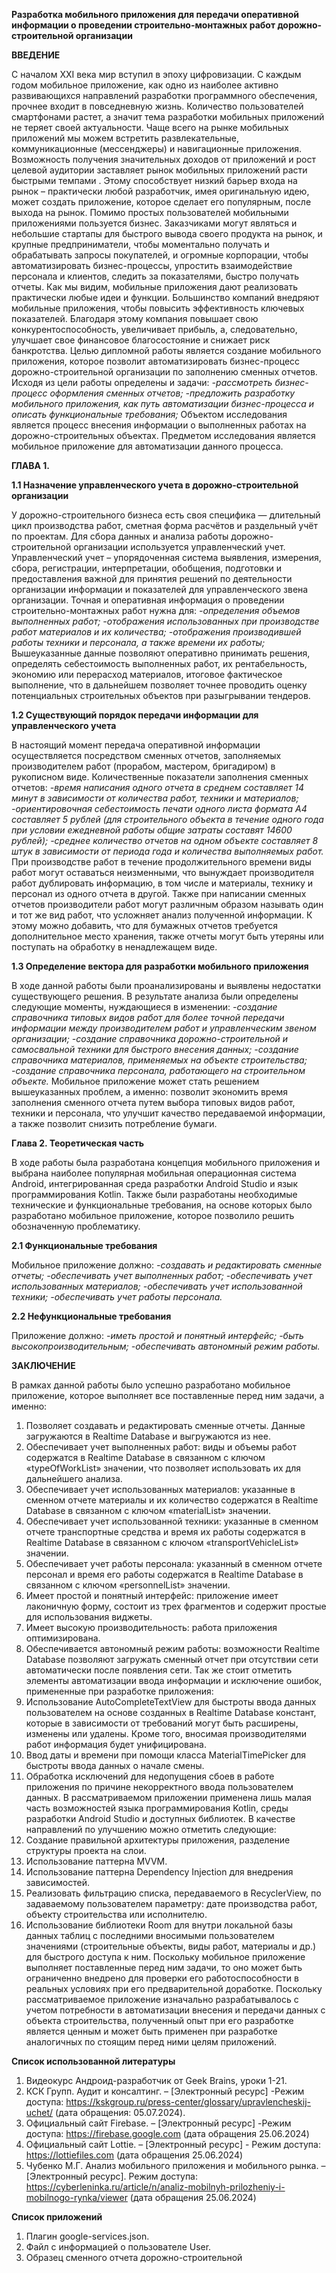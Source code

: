 **Разработка мобильного приложения для передачи оперативной информации о проведении строительно-монтажных работ дорожно-строительной организации**

**ВВЕДЕНИЕ**

С началом XXI века мир вступил в эпоху цифровизации. 
С каждым годом мобильное приложение, как одно из наиболее активно развивающихся направлений разработки программного обеспечения, прочнее входит в повседневную жизнь. Количество пользователей смартфонами растет, а значит тема разработки мобильных приложений не теряет своей актуальности.
Чаще всего на рынке мобильных приложений мы можем встретить развлекательные, коммуникационные (мессенджеры) и навигационные приложения. Возможность получения значительных доходов от приложений и рост целевой аудитории заставляет рынок мобильных приложений расти быстрыми темпами . Этому способствует низкий барьер входа на рынок – практически любой разработчик, имея оригинальную идею, может создать приложение, которое сделает его популярным, после выхода на рынок. 
Помимо простых пользователей мобильными приложениями пользуется бизнес. Заказчиками могут являться и небольшие стартапы для быстрого вывода своего продукта на рынок, и крупные предприниматели, чтобы моментально получать и обрабатывать запросы покупателей, и огромные корпорации, чтобы автоматизировать бизнес-процессы, упростить взаимодействие персонала и клиентов, следить за показателями, быстро получать отчеты. Как мы видим, мобильные приложения дают реализовать практически любые идеи и функции.
Большинство компаний внедряют мобильные приложения, чтобы повысить эффективность ключевых показателей. Благодаря этому компания повышает свою конкурентоспособность, увеличивает прибыль, а, следовательно, улучшает свое финансовое благосостояние и снижает риск банкротства. 
Целью дипломной работы является создание мобильного приложения, которое позволит автоматизировать бизнес-процесс дорожно-строительной организации по заполнению сменных отчетов.
Исходя из цели работы определены и задачи:
*-рассмотреть бизнес-процесс оформления сменных отчетов;*
*-предложить разработку мобильного приложения, как путь автоматизации бизнес-процесса и описать функциональные требования;*
Объектом исследования является процесс внесения информации о выполненных работах на дорожно-строительных объектах.
Предметом исследования является мобильное приложение для автоматизации данного процесса.

**ГЛАВА 1.**

**1.1 Назначение управленческого учета в дорожно-строительной организации**

У дорожно-строительного бизнеса есть своя специфика — длительный цикл производства работ, сметная форма расчётов и раздельный учёт по проектам. Для сбора данных и анализа работы дорожно-строительной организации используется управленческий учет. Управленческий учет – упорядоченная система выявления, измерения, сбора, регистрации, интерпретации, обобщения, подготовки и предоставления важной для принятия решений по деятельности организации информации и показателей для управленческого звена организации.
Точная и оперативная информация о проведении строительно-монтажных работ нужна для:
*-определения объемов выполненных работ;*
*-отображения использованных при производстве работ материалов и их количества;*
*-отображения производившей работы техники и персонала, а также времени их работы;*
Вышеуказанные данные позволяют оперативно принимать решения, определять себестоимость выполненных работ, их рентабельность, экономию или перерасход материалов, итоговое фактическое выполнение, что в дальнейшем позволяет точнее проводить оценку потенциальных строительных объектов при разыгрывании тендеров.

**1.2 Существующий порядок передачи информации для управленческого учета**

В настоящий момент передача оперативной информации осуществляется посредством сменных отчетов, заполняемых производителем работ (прорабом, мастером, бригадиром) в рукописном виде. 
Количественные показатели заполнения сменных отчетов:
*-время написания одного отчета в среднем составляет 14 минут в зависимости от количества работ, техники и материалов;*
*-ориентировочная себестоимость печати одного листа формата А4 составляет 5 рублей (для строительного объекта в течение одного года при условии ежедневной работы общие затраты составят 14600 рублей);*
*-среднее количество отчетов на одном объекте составляет 8 штук в зависимости от периода года и количества выполняемых работ.*
При производстве работ в течение продолжительного времени виды работ могут оставаться неизменными, что вынуждает производителя работ дублировать информацию, в том числе и материалы, технику и персонал из одного отчета в другой. Также при написании сменных отчетов производители работ могут различным образом называть один и тот же вид работ, что усложняет анализ полученной информации.
К этому можно добавить, что для бумажных отчетов требуется дополнительное место хранения, также отчеты могут быть утеряны или поступать на обработку в ненадлежащем виде. 

**1.3 Определение вектора для разработки мобильного приложения**

В ходе данной работы были проанализированы и выявлены недостатки существующего решения. В результате анализа были определены следующие моменты, нуждающиеся в изменении:
*-создание справочника типовых видов работ для более точной передачи информации между производителем работ и управленческим звеном организации;*
*-создание справочника дорожно-строительной и самосвальной техники для быстрого внесения данных;*
*-создание справочника материалов, применяемых на объекте строительства;*
*-создание справочника персонала, работающего на строительном объекте.*
Мобильное приложение может стать решением вышеуказанных проблем, а именно: позволит экономить время заполнения сменного отчета путем выбора типовых видов работ, техники и персонала, что улучшит качество передаваемой информации, а также позволит снизить потребление бумаги. 

**Глава 2. Теоретическая часть**

В ходе работы была разработана концепция мобильного приложения и выбрана наиболее популярная мобильная операционная система Android, интегрированная среда разработки Android Studio и язык программирования Kotlin. Также были разработаны необходимые технические и функциональные требования, на основе которых было разработано мобильное приложение, которое позволило решить обозначенную проблематику. 

**2.1 Функциональные требования**

Мобильное приложение должно:
*-создавать и редактировать сменные отчеты;*
*-обеспечивать учет выполненных работ;*
*-обеспечивать учет использованных материалов;*
*-обеспечивать учет использованной техники;*
*-обеспечивать учет работы персонала.*

**2.2 Нефункциональные требования**

Приложение должно:
*-иметь простой и понятный интерфейс;*
*-быть высокопроизводительным;*
*-обеспечивать автономный режим работы.*

**ЗАКЛЮЧЕНИЕ**

В рамках данной работы было успешно разработано мобильное приложение, которое выполняет все поставленные перед ним задачи, а именно: 
1. Позволяет создавать и редактировать сменные отчеты. Данные загружаются в Realtime Database и выгружаются из нее.
2. Обеспечивает учет выполненных работ: виды и объемы работ содержатся в Realtime Database в связанном с ключом «typeOfWorkList» значении, что позволяет использовать их для дальнейшего анализа.
3. Обеспечивает учет использованных материалов: указанные в сменном отчете материалы и их количество содержатся в Realtime Database в связанном с ключом «materialList» значении.
4. Обеспечивает учет использованной техники: указанные в сменном отчете транспортные средства и время их работы содержатся в Realtime Database в связанном с ключом «transportVehicleList» значении.
5. Обеспечивает учет работы персонала: указанный в сменном отчете персонал и время его работы содержатся в Realtime Database в связанном с ключом «personnelList» значении.
6. Имеет простой и понятный интерфейс: приложение имеет лаконичную форму, состоит из трех фрагментов и содержит простые для использования виджеты.
7. Имеет высокую производительность: работа приложения оптимизирована.
8. Обеспечивается автономный режим работы: возможности Realtime Database позволяют загружать сменный отчет при отсутствии сети автоматически после появления сети.
Так же стоит отметить элементы автоматизации ввода информации и исключение ошибок, примененные при разработке приложения:
1. Использование AutoCompleteTextView для быстроты ввода данных пользователем на основе созданных в Realtime Database констант, которые в зависимости от требований могут быть расширены, изменены или удалены. Кроме того, вносимая производителями работ информация будет унифицирована.
2. Ввод даты и времени при помощи класса MaterialTimePicker для быстроты ввода данных о начале смены.
3. Обработка исключений для недопущения сбоев в работе приложения по причине некорректного ввода пользователем данных.
В рассматриваемом приложении применена лишь малая часть возможностей языка программирования Kotlin, среды разработки Android Studio и доступных библиотек. В качестве направлений по улучшению можно отметить следующие:
1. Создание правильной архитектуры приложения, разделение структуры проекта на слои.
2. Использование паттерна MVVM.
3. Использование паттерна Dependency Injection для внедрения зависимостей.
4. Реализовать фильтрацию списка, передаваемого в RecyclerView, по задаваемому пользователем параметру: дате производства работ, объекту строительства или исполнителю.
5. Использование библиотеки Room для внутри локальной базы данных таблиц с последними вносимыми пользователем значениями (строительные объекты, виды работ, материалы и др.) для быстрого доступа к ним.
Поскольку мобильное приложение выполняет поставленные перед ним задачи, то оно может быть ограниченно внедрено для проверки его работоспособности в реальных условиях при его предварительной доработке. Поскольку рассматриваемое приложение изначально разрабатывалось с учетом потребности в автоматизации внесения и передачи данных с объекта строительства, полученный опыт при его разработке является ценным и может быть применен при разработке аналогичных по стоящим перед ними целям приложений.

 
**Список использованной литературы**

1. Видеокурс Андроид-разработчик от Geek Brains, уроки 1-21.
2. КСК Групп. Аудит и консалтинг. – [Электронный ресурс] -Режим доступа: https://kskgroup.ru/press-center/glossary/upravlencheskij-uchet/ (дата обращения: 05.07.2024).
3. Официальный сайт Firebase. – [Электронный ресурс] -Режим доступа: https://firebase.google.com (дата обращения 25.06.2024)
4. Официальный сайт Lottie. – [Электронный ресурс] - Режим доступа: https://lottiefiles.com (дата обращения 25.06.2024)
5. Чубенко М.Г. Анализ мобильного приложения и мобильного рынка. – [Электронный ресурс]. Режим доступа: https://cyberleninka.ru/article/n/analiz-mobilnyh-prilozheniy-i-mobilnogo-rynka/viewer (дата обращения 25.06.2024)
   
**Список приложений**

1. Плагин google-services.json.
2. Файл с информацией о пользователе User.
3. Образец сменного отчета дорожно-строительной 


